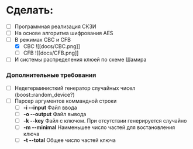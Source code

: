 # Сделать:
- [ ] Программная реализация СКЗИ
- [ ] На основе алгоритма шифрования AES
- [ ] В режимах CBC и CFB
	- [x] CBC ![[docs/CBC.png]]
	- [ ] CFB ![[docs/CFB.png]]
- [ ] И системы распределения клюей по схеме Шамира

### Дополнительные требования
- [ ] Недетерминисткий генератор случайных чисел (boost::random_device?)
- [ ] Парсер аргументов коммандной строки
	- [ ] **-i --input** Файл ввода
	- [ ] **-o --output** Файл вывода
	- [ ] **-k --key** Файл с ключом. При отсутствии генерируется случайно
	- [ ] **-m --minimal** Наименьшее число частей для востановления ключа
	- [ ] **-t --total** Общее число частей ключа
